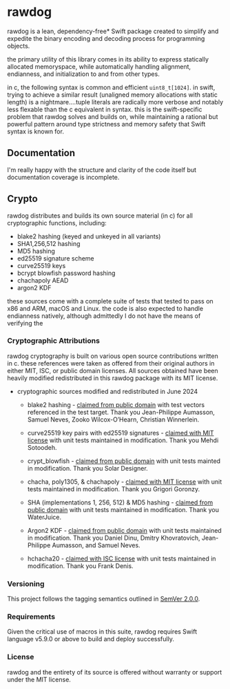 # rawdog

rawdog is a lean, dependency-free* Swift package created to simplify and expedite the binary encoding and decoding process for programming objects.

the primary utility of this library comes in its ability to express statically allocated memoryspace, while automatically handling alignment, endianness, and initialization to and from other types.

in c, the following syntax is common and efficient `uint8_t[1024]`. in swift, trying to achieve a similar result (unaligned memory allocations with static length) is a nightmare....tuple literals are radically more verbose and notably less flexable than the c equivalent in syntax. this is the swift-specific problem that rawdog solves and builds on, while maintaining a rational but powerful pattern around type strictness and memory safety that Swift syntax is known for.

## Documentation 

I'm really happy with the structure and clarity of the code itself but documentation coverage is incomplete.

## Crypto

rawdog distributes and builds its own source material (in c) for all cryptographic functions, including:

- blake2 hashing (keyed and unkeyed in all variants)
- SHA1,256,512 hashing
- MD5 hashing
- ed25519 signature scheme
- curve25519 keys
- bcrypt blowfish password hashing
- chachapoly AEAD
- argon2 KDF

these sources come with a complete suite of tests that tested to pass on x86 and ARM, macOS and Linux. the code is also expected to handle endianness natively, although admittedly I do not have the means of verifying the 

### Cryptographic Attributions

rawdog cryptography is built on various open source contributions written in c. these references were taken as offered from their original authors in either MIT, ISC, or public domain licenses. All sources obtained have been heavily modified redistributed in this rawdog package with its MIT license.

- cryptographic sources modified and redistributed in June 2024

	- blake2 hashing - [claimed from public domain](https://github.com/BLAKE2/BLAKE2/blob/ed1974ea83433eba7b2d95c5dcd9ac33cb847913/COPYING#L1) with test vectors referenced in the test target. Thank you Jean-Philippe Aumasson, Samuel Neves, Zooko Wilcox-O’Hearn, Christian Winnerlein.

	- curve25519 key pairs with ed25519 signatures - [claimed with MIT license](https://github.com/msotoodeh/curve25519/blob/23a656c5234758f50d0576b49e0e9eecff68063b/license.txt#L1) with unit tests maintained in modification. Thank you Mehdi Sotoodeh.

	- crypt_blowfish - [claimed from public domain](https://github.com/openwall/crypt_blowfish/blob/3354bb81eea489e972b0a7c63231514ab34f73a0/crypt.h#L3C70-L4C11) with unit tests mainted in modification. Thank you Solar Designer.

	- chacha, poly1305, & chachapoly - [claimed with MIT license](https://github.com/grigorig/chachapoly/blob/ec7d8e03c6f715995b2015e9662a39277b994a74/README.md?plain=1#L11C233-L11C284) with unit tests maintained in modification. Thank you Grigori Goronzy.

	- SHA (implementations 1, 256, 512) & MD5 hashing - [claimed from public domain](https://github.com/WaterJuice/WjCryptLib/blob/e39760a85015b88820d7a2de832155a7c8ff2c88/UNLICENSE#L1) with unit tests maintained in modification. Thank you WaterJuice.

	- Argon2 KDF - [claimed from public domain](https://github.com/P-H-C/phc-winner-argon2/blob/f57e61e19229e23c4445b85494dbf7c07de721cb/LICENSE#L19) with unit tests maintained in modification. Thank you Daniel Dinu, Dmitry Khovratovich, Jean-Philippe Aumasson, and Samuel Neves.

	- hchacha20 - [claimed with ISC license](https://github.com/jedisct1/libsodium/blob/4a15ab7cd0a4b78a7356e5f488d5345b8d314549/LICENSE#L2) with unit tests maintained in modification. Thank you Frank Denis.

### Versioning

This project follows the tagging semantics outlined in [SemVer 2.0.0](https://semver.org/#semantic-versioning-200).

### Requirements

Given the critical use of macros in this suite, rawdog requires Swift language v5.9.0 or above to build and deploy successfully.

### License

rawdog and the entirety of its source is offered without warranty or support under the MIT license.